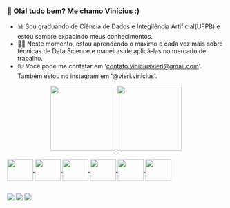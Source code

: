 ### 👋 Olá! tudo bem? Me chamo Vinícius :)
- 📊 Sou graduando de Ciência de Dados e Integilência Artificial(UFPB) e estou sempre expadindo meus conhecimentos.
- 👨‍💻 Neste momento, estou aprendendo o máximo e cada vez mais sobre técnicas de Data Science e maneiras de aplicá-las no mercado de trabalho.
- 📪 Você pode me contatar em 'contato.viniciusvieri@gmail.com'. Também estou no instagram em '@vieri.vinicius'.

<div align="center">
  <a href="https://github.com/viniciusvieri">
  <img height="150em" src="https://github-readme-stats.vercel.app/api?username=viniciusvieri&show_icons=true&theme=defaultfy&include_all_commits=true&count_private=true"/>
  <img height="150em" src="https://github-readme-stats.vercel.app/api/top-langs/?username=viniciusvieri&layout=compact&langs_count=7&theme=default"/>
</div> 
 <div style="display: inline_block"><br>
  <img align="center"height="50" width="60" src="https://cdn.jsdelivr.net/gh/devicons/devicon/icons/python/python-original.svg">
  <img align="center"height="50" width="60" src="https://cdn.jsdelivr.net/gh/devicons/devicon/icons/pandas/pandas-original.svg" />
  <img align="center"height="50" width="60" src="https://cdn.jsdelivr.net/gh/devicons/devicon/icons/numpy/numpy-original.svg" />   
  <img align="center"height="50" width="60" src="https://cdn.jsdelivr.net/gh/devicons/devicon/icons/jupyter/jupyter-original-wordmark.svg" />
  <img align="center"height="50" width="60" src="https://cdn.jsdelivr.net/gh/devicons/devicon/icons/c/c-original.svg" />
  <img align="center"height="50" width="60" src="https://cdn.jsdelivr.net/gh/devicons/devicon/icons/cplusplus/cplusplus-original.svg" />   
</div>
  
  ##

  <div> 
   <a href = "mailto:contato.viniciusvieri@gmail.com"><img src="https://img.shields.io/badge/Gmail-D14836?style=for-the-badge&logo=gmail&logoColor=white" target="_blank"></a>
   <a href="https://www.linkedin.com/in/vin%C3%ADcius-vieri-769084238" target="_blank"><img src="https://img.shields.io/badge/-LinkedIn-%230077B5?style=for-the-badge&logo=linkedin&logoColor=white" target="_blank"></a> 
  <a href="https://instagram.com/vierivinicius" target="_blank"><img src="https://img.shields.io/badge/-Instagram-%23E4405F?style=for-the-badge&logo=instagram&logoColor=white" target="_blank"></a>
  <div>
